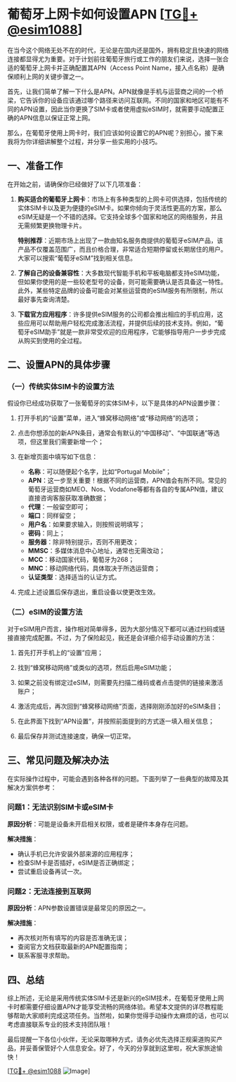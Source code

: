# 葡萄牙上网卡如何设置APN [[TG💪+ @esim1088](https://t.me/s/esim1088)]

在当今这个网络无处不在的时代，无论是在国内还是国外，拥有稳定且快速的网络连接都显得尤为重要。对于计划前往葡萄牙旅行或工作的朋友们来说，选择一张合适的葡萄牙上网卡并正确配置其APN（Access Point Name，接入点名称）是确保顺利上网的关键步骤之一。

首先，让我们简单了解一下什么是APN。APN就像是手机与运营商之间的一个桥梁，它告诉你的设备应该通过哪个路径来访问互联网。不同的国家和地区可能有不同的APN设置，因此当你更换了SIM卡或者使用虚拟eSIM时，就需要手动配置正确的APN信息以保证正常上网。

那么，在葡萄牙使用上网卡时，我们应该如何设置它的APN呢？别担心，接下来我将为你详细讲解整个过程，并分享一些实用的小技巧。

## 一、准备工作

在开始之前，请确保你已经做好了以下几项准备：

1. **购买适合的葡萄牙上网卡**：市场上有多种类型的上网卡可供选择，包括传统的实体SIM卡以及更为便捷的eSIM卡。如果你倾向于灵活性更高的方案，那么eSIM无疑是一个不错的选择。它支持全球多个国家和地区的网络服务，并且无需频繁更换物理卡片。
   
   **特别推荐**：近期市场上出现了一款由知名服务商提供的葡萄牙eSIM产品，该产品不仅覆盖范围广，而且价格合理，非常适合短期停留或长期居住的用户。大家可以搜索“葡萄牙eSIM”找到相关信息。

2. **了解自己的设备兼容性**：大多数现代智能手机和平板电脑都支持eSIM功能，但如果你使用的是一些较老型号的设备，则可能需要确认是否具备这一特性。此外，某些特定品牌的设备可能会对某些运营商的eSIM服务有所限制，所以最好事先查询清楚。

3. **下载官方应用程序**：许多提供eSIM服务的公司都会推出相应的手机应用，这些应用可以帮助用户轻松完成激活流程，并提供后续的技术支持。例如，“葡萄牙eSIM助手”就是一款非常受欢迎的应用程序，它能够指导用户一步步完成从购买到使用的全过程。

## 二、设置APN的具体步骤

### （一）传统实体SIM卡的设置方法

假设你已经成功获取了一张葡萄牙的实体SIM卡，以下是具体的APN设置步骤：

1. 打开手机的“设置”菜单，进入“蜂窝移动网络”或“移动网络”的选项；
   
2. 点击你想添加的新APN条目，通常会有默认的“中国移动”、“中国联通”等选项，但这里我们需要新增一个；
   
3. 在新增页面中填写如下信息：
   - **名称**：可以随便起个名字，比如“Portugal Mobile”；
   - **APN**：这一步至关重要！根据不同的运营商，APN值会有所不同。常见的葡萄牙运营商如MEO、Nos、Vodafone等都有各自的专属APN值，建议直接咨询客服获取准确数据；
   - **代理**：一般留空即可；
   - **端口**：同样留空；
   - **用户名**：如果要求输入，则按照说明填写；
   - **密码**：同上；
   - **服务器**：除非特别提示，否则不用更改；
   - **MMSC**：多媒体消息中心地址，通常也无需改动；
   - **MCC**：移动国家代码，葡萄牙为268；
   - **MNC**：移动网络代码，具体取决于所选运营商；
   - **认证类型**：选择适当的认证方式。

4. 完成上述设置后保存退出，重启设备以使更改生效。

### （二）eSIM的设置方法

对于eSIM用户而言，操作相对简单得多，因为大部分情况下都可以通过扫码或链接直接完成配置。不过，为了保险起见，我还是会详细介绍手动设置的方法：

1. 首先打开手机上的“设置”应用；
   
2. 找到“蜂窝移动网络”或类似的选项，然后启用eSIM功能；
   
3. 如果之前没有绑定过eSIM，则需要先扫描二维码或者点击提供的链接来激活账户；
   
4. 激活完成后，再次回到“蜂窝移动网络”页面，选择刚刚添加好的eSIM条目；
   
5. 在此界面下找到“APN设置”，并按照前面提到的方式逐一填入相关信息；
   
6. 最后保存并测试连接速度，确保一切正常。

## 三、常见问题及解决办法

在实际操作过程中，可能会遇到各种各样的问题。下面列举了一些典型的故障及其解决方案供参考：

### 问题1：无法识别SIM卡或eSIM卡

**原因分析**：可能是设备未开启相关权限，或者是硬件本身存在问题。

**解决措施**：
- 确认手机已允许安装外部来源的应用程序；
- 检查SIM卡是否插好，eSIM是否正确绑定；
- 尝试重启设备再试一次。

### 问题2：无法连接到互联网

**原因分析**：APN参数设置错误是最常见的原因之一。

**解决措施**：
- 再次核对所有填写的内容是否准确无误；
- 查阅官方文档获取最新的APN配置指南；
- 联系客服寻求帮助。

## 四、总结

综上所述，无论是采用传统实体SIM卡还是新兴的eSIM技术，在葡萄牙使用上网卡时都需要仔细设置APN才能享受流畅的网络体验。希望本文提供的详尽教程能够帮助大家顺利完成这项任务。当然啦，如果你觉得手动操作太麻烦的话，也可以考虑直接联系专业的技术支持团队哦！

最后提醒一下各位小伙伴，无论采取哪种方式，请务必优先选择正规渠道购买产品，并妥善保管好个人信息安全。好了，今天的分享就到这里啦，祝大家旅途愉快！

[[TG💪+ @esim1088](https://t.me/s/esim1088) ![Image](https://i.postimg.cc/4NQfJmqS/Snipaste-2025-05-13-00-14-12.png)]